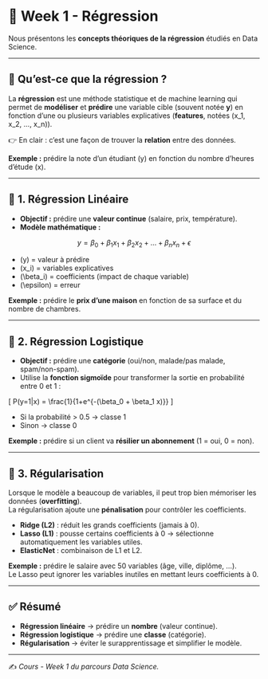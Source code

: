 # 📘 Week 1 - Régression

Nous présentons les **concepts théoriques de la régression** étudiés en Data Science.  

---

## 🌱 Qu’est-ce que la régression ?  

La **régression** est une méthode statistique et de machine learning qui permet de **modéliser** et **prédire** une variable cible (souvent notée **y**) en fonction d’une ou plusieurs variables explicatives (**features**, notées \(x_1, x_2, …, x_n\)).  

👉 En clair : c’est une façon de trouver la **relation** entre des données.  

**Exemple :** prédire la note d’un étudiant (y) en fonction du nombre d’heures d’étude (x).  

---

## 📘 1. Régression Linéaire  

- **Objectif :** prédire une **valeur continue** (salaire, prix, température).  
- **Modèle mathématique :**  

$$
y = \beta_0 + \beta_1 x_1 + \beta_2 x_2 + \dots + \beta_n x_n + \epsilon
$$

- \(y\) = valeur à prédire  
- \(x_i\) = variables explicatives  
- \(\beta_i\) = coefficients (impact de chaque variable)  
- \(\epsilon\) = erreur  

**Exemple :** prédire le **prix d’une maison** en fonction de sa surface et du nombre de chambres.  

---

## 📘 2. Régression Logistique  

- **Objectif :** prédire une **catégorie** (oui/non, malade/pas malade, spam/non-spam).  
- Utilise la **fonction sigmoïde** pour transformer la sortie en probabilité entre 0 et 1 :  

\[
P(y=1|x) = \frac{1}{1+e^{-(\beta_0 + \beta_1 x)}}
\]

- Si la probabilité > 0.5 → classe 1  
- Sinon → classe 0  

**Exemple :** prédire si un client va **résilier un abonnement** (1 = oui, 0 = non).  

---

## 📘 3. Régularisation  

Lorsque le modèle a beaucoup de variables, il peut trop bien mémoriser les données (**overfitting**).  
La régularisation ajoute une **pénalisation** pour contrôler les coefficients.  

- **Ridge (L2)** : réduit les grands coefficients (jamais à 0).  
- **Lasso (L1)** : pousse certains coefficients à 0 → sélectionne automatiquement les variables utiles.  
- **ElasticNet** : combinaison de L1 et L2.  

**Exemple :** prédire le salaire avec 50 variables (âge, ville, diplôme, …).  
Le Lasso peut ignorer les variables inutiles en mettant leurs coefficients à 0.  

---

## ✅ Résumé  

- **Régression linéaire** → prédire un **nombre** (valeur continue).  
- **Régression logistique** → prédire une **classe** (catégorie).  
- **Régularisation** → éviter le surapprentissage et simplifier le modèle.  

---

✍️ *Cours - Week 1 du parcours Data Science.*
